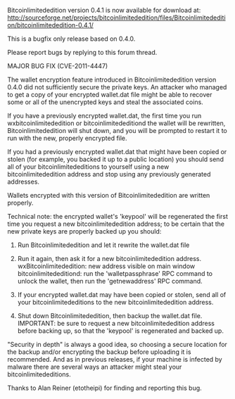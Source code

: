 Bitcoinlimitededition version 0.4.1 is now available for download at:
http://sourceforge.net/projects/bitcoinlimitededition/files/Bitcoinlimitededition/bitcoinlimitededition-0.4.1/

This is a bugfix only release based on 0.4.0.

Please report bugs by replying to this forum thread.

MAJOR BUG FIX  (CVE-2011-4447)

The wallet encryption feature introduced in Bitcoinlimitededition version 0.4.0 did not sufficiently secure the private keys. An attacker who
managed to get a copy of your encrypted wallet.dat file might be able to recover some or all of the unencrypted keys and steal the
associated coins.

If you have a previously encrypted wallet.dat, the first time you run wxbitcoinlimitededition or bitcoinlimitededitiond the wallet will be rewritten, Bitcoinlimitededition will
shut down, and you will be prompted to restart it to run with the new, properly encrypted file.

If you had a previously encrypted wallet.dat that might have been copied or stolen (for example, you backed it up to a public
location) you should send all of your bitcoinlimitededitions to yourself using a new bitcoinlimitededition address and stop using any previously generated addresses.

Wallets encrypted with this version of Bitcoinlimitededition are written properly.

Technical note: the encrypted wallet's 'keypool' will be regenerated the first time you request a new bitcoinlimitededition address; to be certain that the
new private keys are properly backed up you should:

1. Run Bitcoinlimitededition and let it rewrite the wallet.dat file

2. Run it again, then ask it for a new bitcoinlimitededition address.
wxBitcoinlimitededition: new address visible on main window
bitcoinlimitededitiond: run the 'walletpassphrase' RPC command to unlock the wallet,  then run the 'getnewaddress' RPC command.

3. If your encrypted wallet.dat may have been copied or stolen, send all of your bitcoinlimitededitions to the new bitcoinlimitededition address.

4. Shut down Bitcoinlimitededition, then backup the wallet.dat file.
IMPORTANT: be sure to request a new bitcoinlimitededition address before backing up, so that the 'keypool' is regenerated and backed up.

"Security in depth" is always a good idea, so choosing a secure location for the backup and/or encrypting the backup before uploading it is recommended. And as in previous releases, if your machine is infected by malware there are several ways an attacker might steal your bitcoinlimitededitions.

Thanks to Alan Reiner (etotheipi) for finding and reporting this bug.
